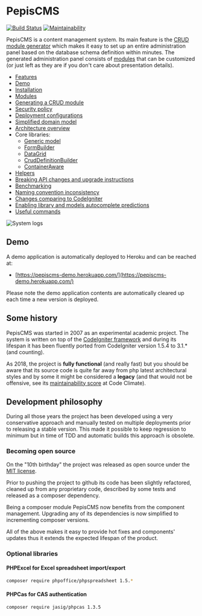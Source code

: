 # PepisCMS

[![Build Status](https://travis-ci.org/piotrpolak/pepiscms.svg?branch=master)](https://travis-ci.org/piotrpolak/pepiscms)
[![Maintainability](https://api.codeclimate.com/v1/badges/63fd33946e2cd355a561/maintainability)](https://codeclimate.com/github/piotrpolak/pepiscms/maintainability)

PepisCMS is a content management system. Its main feature is the [CRUD module generator](docs/GENERATING_A_CRUD_MODULE.md)
which makes it easy to set up an entire administration panel based on the database schema definition within minutes.
The generated administration panel consists of [modules](docs/MODULES.md) that can be customized (or just left as they
are if you don't care about presentation details).

* [Features](docs/FEATURES.md)
* [Demo](#demo)
* [Installation](docs/INSTALLATION.md)
* [Modules](docs/MODULES.md)
* [Generating a CRUD module](docs/GENERATING_A_CRUD_MODULE.md)
* [Security policy](docs/SECURITY_POLICY.md)
* [Deployment configurations](docs/DEPLOYMENT_CONFIGURATIONS.md)
* [Simplified domain model](docs/SIMPLIFIED_DOMAIN_MODEL.md)
* [Architecture overview](docs/ARCHITECTURE_OVERVIEW.md)
* Core libraries:
    * [Generic model](docs/GENERIC_MODEL.md)
    * [FormBuilder](docs/LIBRARY_FORMBUILDER.md)
    * [DataGrid](docs/LIBRARY_DATAGRID.md)
    * [CrudDefinitionBuilder](docs/LIBRARY_CRUD_DEFINITION_BUILDER.md)
    * [ContainerAware](docs/LIBRARY_CONTAINER_AWARE.md)
* [Helpers](docs/HELPERS.md)
* [Breaking API changes and upgrade instructions](CHANGES.md)
* [Benchmarking](docs/BENCHMARKING.md)
* [Naming convention inconsistency](docs/NAMING_CONVENTION_INCONSISTENCY.md)
* [Changes comparing to CodeIgniter](docs/CHANGES_COMPARING_TO_CODEIGNITER.md)
* [Enabling library and models autocomplete predictions](docs/ENABLING_LIBRARY_AND_MODELS_AUTOCOMPLETE_PREDICTION.md)
* [Useful commands](docs/USEFUL_COMMANDS.md)

![System logs](docs/screens/MODULES_SYSTEM_LOGS.png)

## Demo

A demo application is automatically deployed to Heroku and can be reached at:

* [https://pepiscms-demo.herokuapp.com/](https://pepiscms-demo.herokuapp.com/)

Please note the demo application contents are automatically cleared up each time a new version is deployed.

## Some history

PepisCMS was started in 2007 as an experimental academic project.
The system is written on top of the [CodeIgniter framework](https://codeigniter.com/) and during its lifespan
it has been fluently ported from CodeIgniter version 1.5.4 to 3.1.* (and counting).

As 2018, the project is **fully functional** (and really fast) but you should be aware that its source code is quite far
away from php latest architectural styles and by some it might be considered a **legacy** (and that would not be
offensive, see its [maintainability score](https://codeclimate.com/github/piotrpolak/pepiscms) at Code Climate).

## Development philosophy

During all those years the project has been developed using a very conservative approach and manually tested on multiple
deployments prior to releasing a stable version. This made it possible to keep regression to minimum but in time of
TDD and automatic builds this approach is obsolete. 

### Becoming open source

On the "10th birthday" the project was released as open source under the [MIT license](LICENSE.txt).

Prior to pushing the project to github its code has been slightly refactored, cleaned up from any proprietary code,
described by some tests and released as a composer dependency.

Being a composer module PepisCMS now benefits from the component management. Upgrading any of its dependencies is now
simplified to incrementing composer versions.

All of the above makes it easy to provide hot fixes and components' updates thus it extends the expected lifespan of the
product.

### Optional libraries

#### PHPExcel for Excel spreadsheet import/export

```bash
composer require phpoffice/phpspreadsheet 1.5.*
```

#### PHPCas for CAS authentication

```bash
composer require jasig/phpcas 1.3.5
```